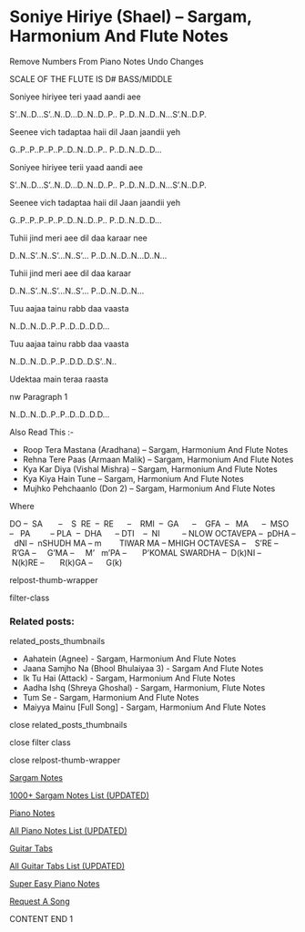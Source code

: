 
# Soniye Hiriye (Shael) – Sargam, Harmonium And Flute Notes

Remove Numbers From Piano Notes
Undo Changes

SCALE OF THE FLUTE IS D# BASS/MIDDLE

Soniyee hiriyee teri yaad aandi aee

S’..N..D…S’..N..D…D..N..D..P.. P..D..N..D..N…S’.N..D.P.

Seenee vich tadaptaa haii dil Jaan jaandii yeh

G..P..P..P..P..P..D..N..D..P.. P..D..N..D..D…

Soniyee hiriyee terii yaad aandi aee

S’..N..D…S’..N..D…D..N..D..P.. P..D..N..D..N…S’.N..D.P.

Seenee vich tadaptaa haii dil Jaan jaandii yeh

G..P..P..P..P..P..D..N..D..P.. P..D..N..D..D…

Tuhii jind meri aee dil daa karaar nee

D..N..S’..N..S’…N..S’… P..D..N..D..N…D..N…

Tuhii jind meri aee dil daa karaar

D..N..S’..N..S’…N..S’… P..D..N..D..N…

Tuu aajaa tainu rabb daa vaasta

N..D..N..D..P..P..D..D..D.D…

Tuu aajaa tainu rabb daa vaasta

N..D..N..D..P..P..D.D..D.S’..N..

Udektaa main teraa raasta

nw Paragraph 1

N..D..N..D..P..P..D..D..D.D…

Also Read This :-

* Roop Tera Mastana (Aradhana) – Sargam, Harmonium And Flute Notes
* Rehna Tere Paas (Armaan Malik) – Sargam, Harmonium And Flute Notes
* Kya Kar Diya (Vishal Mishra) – Sargam, Harmonium And Flute Notes
* Kya Kiya Hain Tune – Sargam, Harmonium And Flute Notes
* Mujhko Pehchaanlo (Don 2) – Sargam, Harmonium And Flute Notes

Where

DO –  SA       –    S  RE  –  RE      –    RMI  –  GA      –    GFA  –   MA      –  MSO  –   PA         – PLA  –  DHA      – DTI    –  NI          – NLOW OCTAVEPA –  pDHA –  dNI –  nSHUDH MA – m        TIWAR MA – MHIGH OCTAVESA –    S’RE –     R’GA –     G’MA –     M’   m’PA –       P’KOMAL SWARDHA –  D(k)NI –       N(k)RE –       R(k)GA –      G(k)

relpost-thumb-wrapper

filter-class

### Related posts:

related_posts_thumbnails

* Aahatein (Agnee) - Sargam, Harmonium And Flute Notes
* Jaana Samjho Na (Bhool Bhulaiyaa 3) - Sargam And Flute Notes
* Ik Tu Hai (Attack) - Sargam, Harmonium And Flute Notes
* Aadha Ishq (Shreya Ghoshal) - Sargam, Harmonium, Flute Notes
* Tum Se - Sargam, Harmonium And Flute Notes
* Maiyya Mainu [Full Song] - Sargam, Harmonium And Flute Notes

close related_posts_thumbnails

close filter class

close relpost-thumb-wrapper

[Sargam Notes](https://www.notationsworld.com/sargam-notes.html)

[1000+ Sargam Notes List (UPDATED)](https://www.notationsworld.com/all-songs-list-sargam-notes.html)

[Piano Notes](https://www.notationsworld.com/piano-notes.html)

[All Piano Notes List (UPDATED)](https://www.notationsworld.com/all-songs-list-piano-notes.html)

[Guitar Tabs](https://www.notationsworld.com/guitar-tabs.html)

[All Guitar Tabs List (UPDATED)](https://www.notationsworld.com/all-songs-list-guitar-tabs.html)

[Super Easy Piano Notes](https://studywall.in/)

[Request A Song](https://www.notationsworld.com/request-a-song.html)

CONTENT END 1

